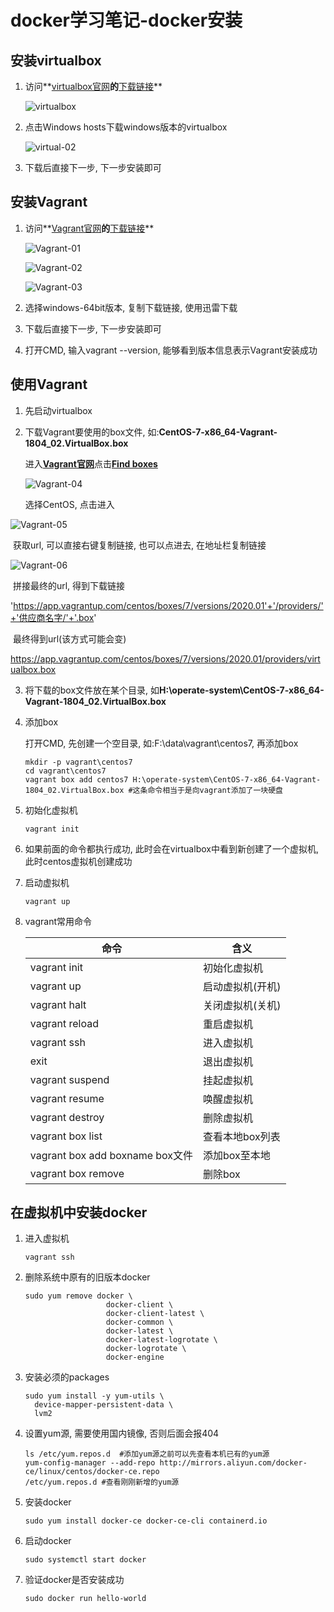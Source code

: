 # docker学习笔记-docker安装

## 安装virtualbox

1. 访问**[virtualbox官网](https://www.virtualbox.org/)**的**[下载链接](https://www.virtualbox.org/wiki/Downloads)**

   ![virtualbox](./pic/virtualbox-01.jpg)

2. 点击Windows hosts下载windows版本的virtualbox

   ![virtual-02](.\pic\virtual-02.jpg)

3. 下载后直接下一步, 下一步安装即可

## 安装Vagrant

1. 访问**[Vagrant官网](https://www.vagrantup.com/)**的**[下载链接](https://www.vagrantup.com/downloads.html)**

   ![Vagrant-01](.\pic\Vagrant-01.jpg)

   

   ![Vagrant-02](.\pic\Vagrant-02.jpg)

   ![Vagrant-03](.\pic\Vagrant-03.jpg)

2. 选择windows-64bit版本, 复制下载链接, 使用迅雷下载

3. 下载后直接下一步, 下一步安装即可

4. 打开CMD, 输入vagrant --version, 能够看到版本信息表示Vagrant安装成功

## 使用Vagrant
1. 先启动virtualbox

2. 下载Vagrant要使用的box文件, 如:**CentOS-7-x86_64-Vagrant-1804_02.VirtualBox.box**

   进入[**Vagrant官网**](https://www.vagrantup.com/)点击[**Find boxes**](https://app.vagrantup.com/boxes/search)

   ![Vagrant-04](.\pic\Vagrant-04.jpg)

   选择CentOS, 点击进入

![Vagrant-05](.\pic\Vagrant-05.jpg)

​	获取url, 可以直接右键复制链接, 也可以点进去, 在地址栏复制链接

![Vagrant-06](.\pic\Vagrant-06.png)

​	拼接最终的url, 得到下载链接

'https://app.vagrantup.com/centos/boxes/7/versions/2020.01'+'/providers/'+'供应商名字/'+'.box'

​	最终得到url(该方式可能会变)

https://app.vagrantup.com/centos/boxes/7/versions/2020.01/providers/virtualbox.box

3. 将下载的box文件放在某个目录, 如**H:\operate-system\CentOS-7-x86_64-Vagrant-1804_02.VirtualBox.box**

4. 添加box

   打开CMD, 先创建一个空目录, 如:F:\data\vagrant\centos7, 再添加box

   ```shell
   mkdir -p vagrant\centos7
   cd vagrant\centos7
   vagrant box add centos7 H:\operate-system\CentOS-7-x86_64-Vagrant-1804_02.VirtualBox.box	#这条命令相当于是向vagrant添加了一块硬盘
   ```

5. 初始化虚拟机

   ```shell
   vagrant init
   ```

6. 如果前面的命令都执行成功, 此时会在virtualbox中看到新创建了一个虚拟机, 此时centos虚拟机创建成功

7. 启动虚拟机

   ```shell
   vagrant up
   ```

   

8. vagrant常用命令

   | 命令                            | 含义             |
   | ------------------------------- | ---------------- |
   | vagrant init                    | 初始化虚拟机     |
   | vagrant up                      | 启动虚拟机(开机) |
   | vagrant halt                    | 关闭虚拟机(关机) |
   | vagrant reload                  | 重启虚拟机       |
   | vagrant ssh                     | 进入虚拟机       |
   | exit                            | 退出虚拟机       |
   | vagrant suspend                 | 挂起虚拟机       |
   | vagrant resume                  | 唤醒虚拟机       |
   | vagrant destroy                 | 删除虚拟机       |
   | vagrant box list                | 查看本地box列表  |
   | vagrant box add boxname box文件 | 添加box至本地    |
   | vagrant box remove              | 删除box          |

   

## 在虚拟机中安装docker

1. 进入虚拟机

   ```shell
   vagrant ssh
   ```

2. 删除系统中原有的旧版本docker

   ```shell
   sudo yum remove docker \
                     docker-client \
                     docker-client-latest \
                     docker-common \
                     docker-latest \
                     docker-latest-logrotate \
                     docker-logrotate \
                     docker-engine
   ```

3. 安装必须的packages

   ```shell
   sudo yum install -y yum-utils \
     device-mapper-persistent-data \
     lvm2
   ```

4. 设置yum源, 需要使用国内镜像, 否则后面会报404

   ```shell
   ls /etc/yum.repos.d	#添加yum源之前可以先查看本机已有的yum源
   yum-config-manager --add-repo http://mirrors.aliyun.com/docker-ce/linux/centos/docker-ce.repo
   /etc/yum.repos.d	#查看刚刚新增的yum源
   ```

5. 安装docker

   ```shell
   sudo yum install docker-ce docker-ce-cli containerd.io
   ```

6. 启动docker

   ```shell
   sudo systemctl start docker
   ```

7. 验证docker是否安装成功

   ```shell
   sudo docker run hello-world
   ```

   
